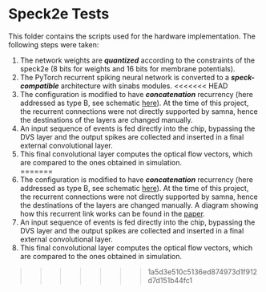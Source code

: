 # Speck2e Tests

This folder contains the scripts used for the hardware implementation. The following steps were taken:

1. The network weights are **_quantized_** according to the constraints of the speck2e (8 bits for weights and 16 bits for membrane potentials).
2. The PyTorch recurrent spiking neural network is converted to a **_speck-compatible_** architecture with sinabs modules.
<<<<<<< HEAD
3. The configuration is modified to have **_concatenation_** recurrency (here addressed as type B, see schematic [here](https://github.com/frabranca/master-thesis-final/blob/master/speck2e_tests/recurrency_block_diagram.png)). At the time of this project, the recurrent connections were not directly supported by samna, hence the destinations of the layers are changed manually.
4. An input sequence of events is fed directly into the chip, bypassing the DVS layer and the output spikes are collected and inserted in a final external convolutional layer.
5. This final convolutional layer computes the optical flow vectors, which are compared to the ones obtained in simulation.  
=======
3. The configuration is modified to have **_concatenation_** recurrency (here addressed as type B, see schematic [here](https://github.com/frabranca/master-thesis-final/speck2e_tests/recurrency_block_diagram.png)). At the time of this project, the recurrent connections were not directly supported by samna, hence the destinations of the layers are changed manually.
   A diagram showing how this recurrent link works can be found in the [paper](https://github.com/frabranca/master-thesis-final/blob/master/Optical_Flow_Determination_using_Neuromorphic_Hardware_with_Integrate_and_Fire_Neurons.pdf). 
5. An input sequence of events is fed directly into the chip, bypassing the DVS layer and the output spikes are collected and inserted in a final external convolutional layer.
6. This final convolutional layer computes the optical flow vectors, which are compared to the ones obtained in simulation.  
>>>>>>> 1a5d3e510c5136ed874973d1f912d7d151b44fc1


